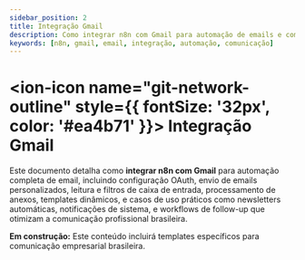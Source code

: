 ```yaml
---
sidebar_position: 2
title: Integração Gmail
description: Como integrar n8n com Gmail para automação de emails e comunicação
keywords: [n8n, gmail, email, integração, automação, comunicação]
---
```


# <ion-icon name="git-network-outline" style={{ fontSize: '32px', color: '#ea4b71' }}></ion-icon> Integração Gmail

Este documento detalha como **integrar n8n com Gmail** para automação completa de email, incluindo configuração OAuth, envio de emails personalizados, leitura e filtros de caixa de entrada, processamento de anexos, templates dinâmicos, e casos de uso práticos como newsletters automáticas, notificações de sistema, e workflows de follow-up que otimizam a comunicação profissional brasileira.

**Em construção:** Este conteúdo incluirá templates específicos para comunicação empresarial brasileira.
